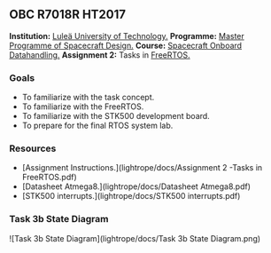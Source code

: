 OBC R7018R HT2017
-----------------

**Institution:** [Luleä University of Technology.](https://www.ltu.se/?l=en)
**Programme:** [Master Programme of Spacecraft Design.](https://www.ltu.se/edu/program/TMRDA/TMRDA-Rymdfarkostdesign-master-1.83579?l=en)
**Course:** [Spacecraft Onboard Datahandling.](https://www.ltu.se/edu/course/R70/R7018R/R7018R-Omborddatorer-for-rymdfarkoster-1.70129?kursplanId=34800&kursView=kursplan&l=en)
**Assignment 2:** Tasks in [FreeRTOS.](http://www.freertos.org/)

### Goals
- To familiarize with the task concept.
- To familiarize with the FreeRTOS.
- To familiarize with the STK500 development board.
- To prepare for the final RTOS system lab.

### Resources
- [Assignment Instructions.](lightrope/docs/Assignment 2 -Tasks in FreeRTOS.pdf)
- [Datasheet Atmega8.](lightrope/docs/Datasheet Atmega8.pdf)
- [STK500 interrupts.](lightrope/docs/STK500 interrupts.pdf)

### Task 3b State Diagram
![Task 3b State Diagram](lightrope/docs/Task 3b State Diagram.png)
